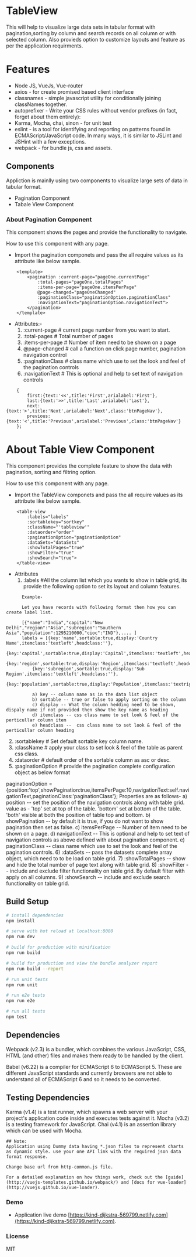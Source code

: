 # TableView
This will help to visualize large data sets in tabular format with pagination,sorting by column and search records on all column or with selected column. Also provieds option to customize layouts and feature as per the application requirments.

# Features
* Node JS, VueJs, Vue-router
* axios - for create promised based client interface
* classnames - simple javascript utility for conditionally joining classNames together.
* autoprefixer - Write your CSS rules without vendor prefixes (in fact, forget about them entirely):
* Karma, Mocha, chai, sinon - for unit test  
* eslint - is a tool for identifying and reporting on patterns found in ECMAScript/JavaScript code. In many ways, it is similar to JSLint and JSHint with a few exceptions.
* webpack - for bundle js, css and assets.

## Components
Appliction is mainlly using two components to visualize large sets of data in tabular format.

* Pagination Component
* Tabale View Component

### About Pagination Component
This component shows the pages and provide the functionality to navigate.
    
How to use this component with any page.
* Import the pagination componets and pass the all require values as its attribute like below sample.
 
    <script>
        import Pagination from '@/components/Pagination.vue';
    </script>
````
    <template>
        <pagination :current-page="pageOne.currentPage"
            :total-pages="pageOne.totalPages"
            :items-per-page="pageOne.itemsPerPage"
            @page-changed="pageOneChanged" 
            :paginationClass="paginationOption.paginationClass"
            :navigationText="paginationOption.navigationText">
        </pagination>
    </template>
````
* Attributes:-
    1) :current-page # current page number from you want to start.
    2) :total-pages # Total number of pages
    3) :items-per-page # Number of item need to be shown on a page
    4) @page-changed # call a function on click page number, pagination navigation control
    6) :paginationClass # class name which use to set the look and feel of the pagination controls
    7) :navigationText # This is optional and help to set text of navigation controls
````   
    {
        first:{text:'<<',title:'First',arialabel:'First'},
        last:{text:'>>',title:'Last',arialabel:'Last'},
        next:{text:'>',title:'Next',arialabel:'Next',class:'btnPageNav'},
        previous:{text:'<',title:'Previous',arialabel:'Previous',class:'btnPageNav'}
    };
 ````        

# About Table View Component
This component provides the complete feature to show the data with pagination, sorting and filtring option.

How to use this component with any page.

* Import the TableView componets and pass the all require values as its attribute like below sample.

    <script>
        import TableView from '@/components/TableView.vue';
    </script>
````
    <table-view 
        :labels="labels" 
        :sortablekey="sortkey" 
        :className="'tableview'"
        :dataorder="order" 
        :paginationOption="paginationOption"
        :dataSets="dataSets"
        :showTotalPages="true"
        :showFilter="true"
        :showSearch="true">
    </table-view>
````

* Attributes
    1) :labels #All the column list which you wants to show in table grid, its provide the following option to set its layout and column features. 
````    
      Example-
      
      Let you have records with following format then how you can create label list.

      [{"name":"India","capital":"New Delhi","region":"Asia","subregion":"Southern Asia","population":1295210000,"cioc":"IND"},.... ]
      labels = [{key:'name',sortable:true,display:'Country Name',itemclass:'textleft',headclass:''},
          {key:'capital',sortable:true,display:'Capital',itemclass:'textleft',headclass:''},
          {key:'region',sortable:true,display:'Region',itemclass:'textleft',headclass:''},
          {key:'subregion',sortable:true,display:'Sub Region',itemclass:'textleft',headclass:''},
          {key:'population',sortable:true,display:'Population',itemclass:'textright',headclass:''}];

          a) key -- column name as in the data list object
          b) sortable -- true or false to apply sorting on the column
          c) display -- What the column hedding need to be shown, dispaly name if not provided then show the key name as heading
          d) itemclass -- css class name to set look & feel of the perticullar column item
          e) headclass --  css class name to set look & feel of the perticullar column heading
````
  2) :sortablekey # Set default sortable key column name.
  3) :className # apply your class to set look & feel of the table as parent css class.
  4) :dataorder # default order of the sortable column as asc or desc.
  5) :paginationOption # provide the pagination complete configuration object as below format
   
   paginationOption =     {position:'top',showPagination:true,itemsPerPage:10,navigationText:self.navigationText,paginationClass:'paginationClass'}; 
        Properties are as follows-
        a) position -- set the position of the navigation controls along with table grid.
            value as -   'top' set at top of the table.
                        'bottom' set at bottom of the table. 
                        'both' visible at both the position of table top and bottom.
        b) showPagination -- by default it is true, if you do not want to show pagination then set as false.
        c) itemsPerPage -- Number of item need to be shown on a page.
        d) navigationText -- This is optional and help to set text of navigation controls as above defined with about pagination component.
        e) paginationClass -- class name which use to set the look and feel of the pagination controls.
  6) :dataSets -- pass the datasets complete array object, which need to to be load on table grid.
  7) :showTotalPages -- show and hide the total number of page text along with table grid.
  8) :showFilter -- include and exclude filter functionality on table grid. By default filter with apply on all columns.
  9) :showSearch -- include and exclude search functionality on table grid.




## Build Setup

``` bash
# install dependencies
npm install

# serve with hot reload at localhost:8080
npm run dev

# build for production with minification
npm run build

# build for production and view the bundle analyzer report
npm run build --report

# run unit tests
npm run unit

# run e2e tests
npm run e2e

# run all tests
npm test
```
## Dependencies
Webpack (v2.3) is a bundler, which combines the various JavaScript, CSS, HTML (and other) files and makes them ready to be handled by the client.

Babel (v6.22) is a compiler for ECMAScript 6 to ECMAScript 5. These are different JavaScript standards and currently browsers are not able to understand all of ECMAScript 6 and so it needs to be converted.

## Testing Dependencies
Karma (v1.4) is a test runner, which spawns a web server with your project's application code inside and executes tests against it.
Mocha (v3.2) is a testing framework for JavaScript.
Chai (v4.1) is an assertion library which can be used with Mocha.


```
## Note: 
Application using Dummy data having *.json files to represent charts as dynamic style. use your one API link with the required json data format response.

Change base url from http-common.js file.

```
```
For a detailed explanation on how things work, check out the [guide](http://vuejs-templates.github.io/webpack/) and [docs for vue-loader](http://vuejs.github.io/vue-loader).
```
### Demo

   * Application live demo [https://kind-dijkstra-569799.netlify.com](https://kind-dijkstra-569799.netlify.com).


### License
MIT
